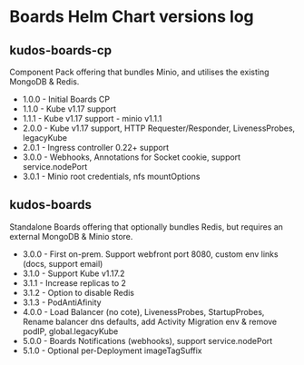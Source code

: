 # Boards Helm Chart versions log

## kudos-boards-cp

Component Pack offering that bundles Minio, and utilises the existing MongoDB & Redis.

- 1.0.0 - Initial Boards CP
- 1.1.0 - Kube v1.17 support
- 1.1.1 - Kube v1.17 support - minio v1.1.1
- 2.0.0 - Kube v1.17 support, HTTP Requester/Responder, LivenessProbes, legacyKube
- 2.0.1 - Ingress controller 0.22+ support
- 3.0.0 - Webhooks, Annotations for Socket cookie, support service.nodePort
- 3.0.1 - Minio root credentials, nfs mountOptions

## kudos-boards

Standalone Boards offering that optionally bundles Redis, but requires an external MongoDB & Minio store.

- 3.0.0 - First on-prem. Support webfront port 8080, custom env links (docs, support email)
- 3.1.0 - Support Kube v1.17.2
- 3.1.1 - Increase replicas to 2
- 3.1.2 - Option to disable Redis
- 3.1.3 - PodAntiAfinity
- 4.0.0 - Load Balancer (no cote), LivenessProbes, StartupProbes, Rename balancer dns defaults, add Activity Migration env & remove podIP, global.legacyKube
- 5.0.0 - Boards Notifications (webhooks), support service.nodePort
- 5.1.0 - Optional per-Deployment imageTagSuffix
